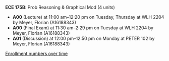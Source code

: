 **ECE 175B**: Prob Reasoning & Graphical Mod (4 units)

- **A00** (Lecture) at 11:00 am–12:20 pm on Tuesday, Thursday at WLH 2204 by Meyer, Florian (A16188343)
- **A00** (Final Exam) at 11:30 am–2:29 pm on Tuesday at WLH 2204 by Meyer, Florian (A16188343)
- **A01** (Discussion) at 12:00 pm–12:50 pm on Monday at PETER 102 by Meyer, Florian (A16188343)

[Enrollment numbers over time](./ECE175B.tsv)
